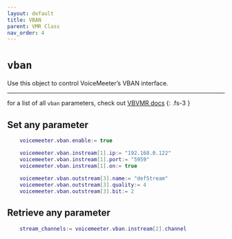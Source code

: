 ```yaml
---
layout: default
title: VBAN
parent: VMR Class
nav_order: 4
---
```

# `vban`

Use this object to control VoiceMeeter’s VBAN interface.

---
for a list of all `vban` parameters, check out [VBVMR docs](http://download.vb-audio.com/Download_CABLE/VoicemeeterRemoteAPI.pdf#page=17)
{: .fs-3 }

## Set any parameter

```lua
    voicemeeter.vban.enable:= true

    voicemeeter.vban.instream[1].ip:= "192.168.0.122"
    voicemeeter.vban.instream[1].port:= "5959"
    voicemeeter.vban.instream[1].on:= true
    
    voicemeeter.vban.outstream[3].name:= "defStream"
    voicemeeter.vban.outstream[3].quality:= 4
    voicemeeter.vban.outstream[3].bit:= 2
```

## Retrieve any parameter
```lua
    stream_channels:= voicemeeter.vban.instream[2].channel
```

